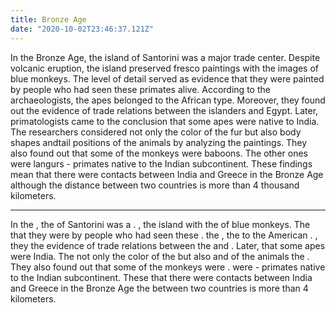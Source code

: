 ```yaml
---
title: Bronze Age
date: "2020-10-02T23:46:37.121Z"
---
```


In the <T translate="бронзовом веке">Bronze Age</t>, the <T translate="остров">island</t> of Santorini was a <T translate="крупным">major</t> <T translate="торговым центром">trade center</t>.
<T translate="Несмотря на">Despite</t> <T translate="извержение вулкана">volcanic eruption</t>, the island <T translate="сохранил">preserved</t> <T translate="фрески">fresco paintings</t> with the <T translate="изображениями">images</t> of blue monkeys.
The <T translate="Уровень детализации">level of detail</t> <T translate="служил доказательством">served as evidence</t> that they were <T translate="изображены">painted</t> by people who had seen these <T translate="приматов">primates</t> <T translate="вживую">alive</t>.
<T translate="Согласно">According to</t> the <T translate="археологам">archaeologists</t>, the <T translate="обезьяны">apes</t> <T translate="принадлежали">belonged</t> to the African <T translate="виду">type</t>.
<T translate="Кроме того">Moreover</t>, they <T translate="обнаружили">found out</t> the evidence of trade relations between the <T translate="островитянами">islanders</t> and <T translate="Египтом">Egypt</t>.
<T translate="Позже">Later</t>, <T translate="приматологи">primatologists</t> <T translate="пришли к заключению">came to the conclusion</t> that some apes were <T translate="родом из">native to</t> India.
The <T translate="Исследователи">researchers</t> <T translate="учитывали">considered</t> not only the color of the <T translate="меха">fur</t> but also <T translate="формы тела">body shapes</t> and<T translate="положения хвоста">tail positions</t> of the animals <T translate="анализируя"> by analyzing</t> the <T translate="изображения">paintings</t>.
They also found out that some of the monkeys were <T translate="бабуинами">baboons</t>.
The <T translate="Другие">other ones</t> were <T translate="лангурами">langurs</t> - primates native to the Indian <T translate="субконтинента">subcontinent</t>.
These <T translate="открытия">findings</t> <T translate="означают">mean</t> that there were contacts between India and Greece in the Bronze Age <T translate="хотя">although</t> the <T translate="расстояние">distance</T> between two countries is more than 4 <T translate="тысяч">thousand</t> kilometers.

<hr/>
In the <CompleteText answer="Bronze Age" placeholder="бронзовый век"/>
, the <CompleteText answer="island" placeholder="остров"/> of Santorini was a <CompleteText answer="major" placeholder="крупный"/> <CompleteText answer="trade center" placeholder="торговый центр"/> . <CompleteText answer="Despite" placeholder="Несмотря на"/>
<CompleteText answer="volcanic eruption" placeholder="извержение вулкана"/> , the island <CompleteText answer="preserved" placeholder="сохранил"/>
<CompleteText answer="fresco paintings" placeholder="фрески"/> with the <CompleteText answer="images" placeholder="изображения"/> of blue monkeys. The <CompleteText answer="level of detail" placeholder="уровень детализации"/>
<CompleteText answer="served as evidence" placeholder="служил доказательством"/> that they were
<CompleteText answer="painted" placeholder="нарисованы"/> by people who had seen these
<CompleteText answer="primates" placeholder="приматов"/>
<CompleteText answer="alive" placeholder="вживую"/> .
<CompleteText answer="According to" placeholder="Согласно"/> the
<CompleteText answer="archaeologists" placeholder="археологам"/> , the
<CompleteText answer="apes" placeholder="обезьяны"/>
<CompleteText answer="belonged" placeholder="принадлежали"/> to the American
<CompleteText answer="type" placeholder="виду"/> .
<CompleteText answer="Moreover" placeholder="Кроме того"/> , they
<CompleteText answer="found out" placeholder="обнаружили"/> the evidence of trade relations between the
<CompleteText answer="islanders" placeholder="островитянами"/> and
<CompleteText answer="Egypt" placeholder="Египтом"/> . Later,
<CompleteText answer="primatologists" placeholder="приматологи"/>
<CompleteText answer="came to the conclusion" placeholder="пришли к заключению"/> that some apes were
<CompleteText answer="native to" placeholder="родом из"/> India. The
<CompleteText answer="researchers" placeholder="исследователи"/>
<CompleteText answer="considered" placeholder="учитывали"/> not only the color of the
<CompleteText answer="fur" placeholder="меха"/> but also
<CompleteText answer="body shapes" placeholder="формы тела"/> and
<CompleteText answer="tail positions" placeholder="положения хвоста"/> of the animals
<CompleteText answer="by analyzing" placeholder="анализируя"/> the
<CompleteText answer="paintings" placeholder="изображения"/> . They also found out that some of the monkeys were
<CompleteText answer="baboons" placeholder="бабуинами"/> .
<CompleteText answer="The other ones" placeholder="Другие"/> were
<CompleteText answer="langurs" placeholder="лангурами"/> - primates native to the Indian subcontinent. These <CompleteText answer="findings" placeholder="открытия"/> <CompleteText answer="mean" placeholder="означают"/> that there were contacts between India and Greece in the Bronze Age <CompleteText answer="although" placeholder="хотя"/> the <CompleteText answer="distance" placeholder="расстояние"/> between two countries is more than 4 <CompleteText answer="thousand" placeholder="тысяч"/> kilometers.
